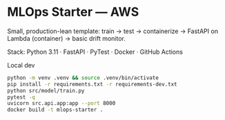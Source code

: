 # MLOps Starter — AWS
Small, production-lean template: train → test → containerize → FastAPI on Lambda (container) → basic drift monitor.

Stack: Python 3.11 · FastAPI · PyTest · Docker · GitHub Actions

Local dev
```bash
python -m venv .venv && source .venv/bin/activate
pip install -r requirements.txt -r requirements-dev.txt
python src/model/train.py
pytest -q
uvicorn src.api.app:app --port 8000
docker build -t mlops-starter .

